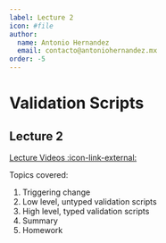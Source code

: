 ```yaml
---
label: Lecture 2
icon: #file
author:
  name: Antonio Hernandez
  email: contacto@antoniohernandez.mx
order: -5
---
```


# Validation Scripts

## Lecture 2

[Lecture Videos :icon-link-external:](https://www.youtube.com/playlist?list=PLNEK_Ejlx3x0mhPmOjPSHZPtTFpfJo3Nd)

Topics covered:

1. Triggering change
2. Low level, untyped validation scripts
3. High level, typed validation scripts
4. Summary
5. Homework


